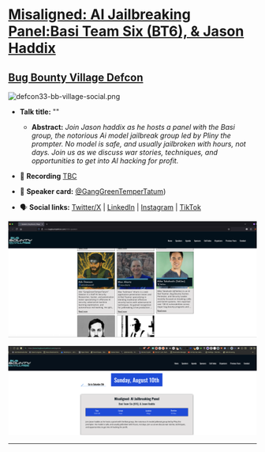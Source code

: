 # [Misaligned: AI Jailbreaking Panel:Basi Team Six (BT6), & Jason Haddix](https://www.bugbountydefcon.com/agenda)
## [Bug Bounty Village Defcon](https://www.bugbountydefcon.com/agenda)

![defcon33-bb-village-social.png](https://raw.githubusercontent.com/GangGreenTemperTatum/speaking/main/docs/conferences/defcon/2025/august/bb_village/defcon33-misaligned_ai-jailbreaking-bt6-bug-bounty-village-2025.png)

- **Talk title:** ""
  - **Abstract:** _Join Jason haddix as he hosts a panel with the Basi group, the notorious Ai model jailbreak group led by Pliny the prompter. No model is safe, and usually jailbroken with hours, not days. Join us as we discuss war stories, techniques, and opportunities to get into AI hacking for profit._

- 🍿 **Recording** [TBC](TBC)
- 📣 **Speaker card:** [@GangGreenTemperTatum](https://www.bugbountydefcon.com/2025-speakers))
- 🗣️ **Social links:** [Twitter/X](https://x.com/BugBountyDEFCON/status/1948383119611953366) | [LinkedIn](https://www.linkedin.com/posts/bugbountyvillage_bugbounty-defcon33-activity-7354148814548619265-Rseq?utm_source=share&utm_medium=member_desktop&rcm=ACoAAAg7fiEBnIhkbheITYQ3LUKyeh5DssbhpcE) | [Instagram](https://www.instagram.com/reel/DMfj_7mpWZ8/?utm_source=ig_web_copy_link&igsh=MzRlODBiNWFlZA==) | [TikTok](https://www.tiktok.com/@bugbountydefcon/video/7530648242401316102)

![defcon33-bb-village-speakers-snip.png](https://raw.githubusercontent.com/GangGreenTemperTatum/speaking/main/docs/conferences/defcon/2025/august/bb_village/defcon33-bb-village-speakers-snip.png)

![defcon33-bb-village-agenda-snip.png](https://raw.githubusercontent.com/GangGreenTemperTatum/speaking/main/docs/conferences/defcon/2025/august/bb_village/defcon33-bb-village-agenda-snip.png)

------------------------------
